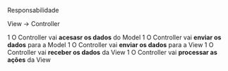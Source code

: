 Responsabilidade

View -> Controller

1 O Controller vai **acesasr os dados** do Model
1 O Controller vai **enviar os dados** para a Model
1 O Controller vai **enviar os dados** para a View
1 O Controller vai **receber os dados** da View
1 O Controller vai **processar as ações** da View
